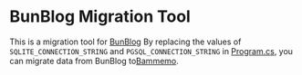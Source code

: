 # BunBlog Migration Tool

This is a migration tool for [​BunBlog](https://github.com/huhubun/BunBlog.UI) By replacing the values of `SQLITE_CONNECTION_STRING` and `PGSQL_CONNECTION_STRING` in [Program.cs](./Program.cs), you can migrate data from BunBlog to ​[Bammemo](https://github.com/huhubun/bammemo).
